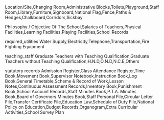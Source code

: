 Location/Site,Changing Room,Administrative Blocks,Toilets,Playground,Staff Room,Library,Furniture,Signboard,National Flag,Fence,Paths &amp; Hedges,Chalkboard,Corridors,Sickbay

Philosophy / Objective Of The School,Salaries of Teachers,Physical Facilities,Learning Facilities,Playing Facilities,School Records


required_utilities 
Water Supply,Electricity,Telephone,Transportation,Fire Fighting Equipment


teaching_staff
Graduate Teachers with Teaching Qualification,Graduate Teachers without Teaching Qualification,H.N.D,O.N.D,N.C.E,Others

statutory records
Admission Register,Class Attendance Register,Time Book,Movement Book,Supervisor Notebook,Instruction Book,Log Book,General Timetable,Scheme &amp; Record of Work,Lesson Notes,Continuous Assessment Records,Inventory Book,Punishment Book,School Account Records,Staff Minutes Book,P.T.A. Minutes Book,Board of Governors Minutes Book,Staff Personal File,Circular Letter File,Transfer Certificate File,Education Law,Schedule of Duty File,National Policy on Education,Budget Records,Organogram,Extra Curricular Activities,School Survey Plan